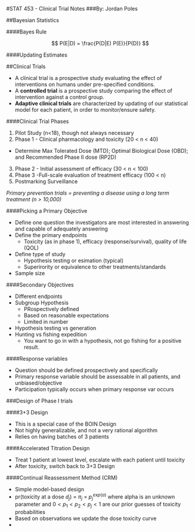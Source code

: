 #STAT 453 - Clinical Trial Notes
###By: Jordan Poles

##Bayesian Statistics

####Bayes Rule

$$
P(E|D) = \frac{P(D|E) P(E)}{P(D)}
$$

####Updating Estimates

##Clinical Trials

- A clinical trial is a prospective study evaluating the effect of interventions on humans under pre-specified conditions.
- A **controlled trial** is a prospective study comparing the effect of intervention against a control group.
- **Adaptive clinical trials** are characterized by updating of our statistical model for each patient, in order to monitor/ensure safety.

####Clinical Trial Phases

1) Pilot Study (n<18), though not always necessary
2) Phase 1 - Clinical pharmacology and toxicity (20 < n < 40)
  - Determine Max Tolerated Dose (MTD); Optimal Biological Dose (OBD); and Recommended Phase II dose (RP2D)
3) Phase 2 - Initial assessment of efficacy (30 < n < 100)
4) Phase 3 -Full-scale evaluation of treatment efficacy (100 < n)
5) Postmarking Surveillance

_Primary prevention trials = preventing a disease using a long term treatment (n > 10,000)_

####Picking a Primary Objective

- Define one question the investigators are most interested in answering and capable of adequately answering
- Define the primary endpoints
  - Toxicity (as in phase 1), efficacy (response/survival), quality of life (QOL)
- Define type of study
   - Hypothesis testing or esimation (typical)
   - Superirority or equivalence to other treatments/standards
 - Sample size

####Secondary Objectives

- Different endpoints
- Subgroup Hypothesis
  - PRospectively defined
  - Based on reasonable expectations
  - Limited in number
- Hypothesis testing vs generation
- Hunting vs fishing expedition
  - You want to go in with a hypothesis, not go fishing for a positive result.

####Response variables
- Question should be defined prospectively and specifically
- Primary response variable should be assessable in all patients, and unbiased/objective
- Participation typically occurs when primary response var occurs

###Design of Phase I trials

####3+3 Design

- This is a special case of the BOIN Design
- Not highly generalizable, and not a very rational algorithm
- Relies on having batches of 3 patients

####Accelerated Titration Design

- Treat 1 patient at lowest level, escalate with each patient until toxicity
- After toxicity, switch back to 3+3 Design

####Continual Reassessment Method (CRM)

- Simple model-based design
- pr(toxicity at a dose $d_j$) = $\pi_j$  = $p_j^{exp(a)}$ where alpha is an unknown parameter and $0 < p_1 < p_2 < p_j < 1$ are our prior guesses of toxicity probabilities
- Based on observations we update the dose toxicity curve
- 
